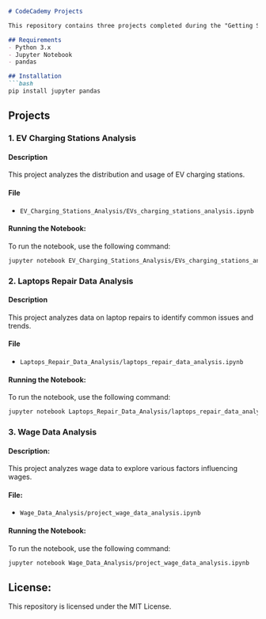 ```markdown
# CodeCademy Projects

This repository contains three projects completed during the "Getting Started with Python for Data Science" course on CodeCademy. Each project is in its directory and includes a Jupyter Notebook file for analysis.

## Requirements
- Python 3.x
- Jupyter Notebook
- pandas

## Installation
```bash
pip install jupyter pandas
```

## Projects

### 1. EV Charging Stations Analysis

#### Description

This project analyzes the distribution and usage of EV charging stations.

#### File
- `EV_Charging_Stations_Analysis/EVs_charging_stations_analysis.ipynb`

#### Running the Notebook:
To run the notebook, use the following command:
```bash
jupyter notebook EV_Charging_Stations_Analysis/EVs_charging_stations_analysis.ipynb
```

### 2. Laptops Repair Data Analysis

#### Description

This project analyzes data on laptop repairs to identify common issues and trends.

#### File
- `Laptops_Repair_Data_Analysis/laptops_repair_data_analysis.ipynb`

#### Running the Notebook:

To run the notebook, use the following command:
```bash
jupyter notebook Laptops_Repair_Data_Analysis/laptops_repair_data_analysis.ipynb
```

### 3. Wage Data Analysis

#### Description:

This project analyzes wage data to explore various factors influencing wages.

#### File:
- `Wage_Data_Analysis/project_wage_data_analysis.ipynb`

#### Running the Notebook:

To run the notebook, use the following command:
```bash
jupyter notebook Wage_Data_Analysis/project_wage_data_analysis.ipynb
```

## License:
This repository is licensed under the MIT License.

